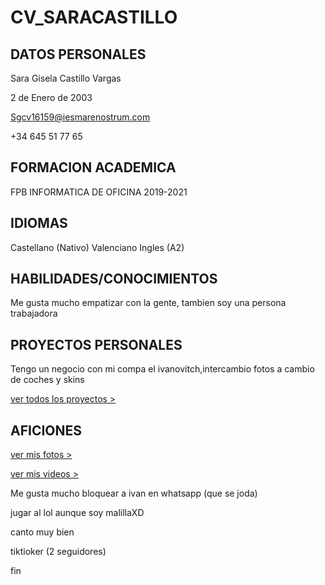 # CV_SARACASTILLO
## DATOS PERSONALES

Sara Gisela Castillo Vargas

2 de Enero de 2003

Sgcv16159@iesmarenostrum.com

+34 645 51 77 65
## FORMACION ACADEMICA
FPB INFORMATICA DE OFICINA 2019-2021
## IDIOMAS
Castellano (Nativo)
Valenciano 
Ingles (A2)
## HABILIDADES/CONOCIMIENTOS
Me gusta mucho empatizar con la gente, tambien soy una persona trabajadora 
## PROYECTOS PERSONALES
Tengo un negocio con mi compa el ivanovitch,intercambio fotos a cambio de coches y skins

[ver todos los proyectos >](trabajos.md)
## AFICIONES
[ver mis fotos >](fotos.md)

[ver mis videos >](videos.md)

Me gusta mucho bloquear a ivan en whatsapp (que se joda)

jugar al lol aunque soy malillaXD

canto muy bien 

tiktioker (2 seguidores)

fin



